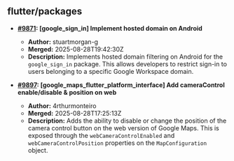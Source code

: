 ## flutter/packages

- **[#9871](https://github.com/flutter/packages/pull/9871): [google_sign_in] Implement hosted domain on Android**
  - **Author:** stuartmorgan-g
  - **Merged:** 2025-08-28T19:42:30Z
  - **Description:** Implements hosted domain filtering on Android for the `google_sign_in` package. This allows developers to restrict sign-in to users belonging to a specific Google Workspace domain.

- **[#9897](https://github.com/flutter/packages/pull/9897): [google_maps_flutter_platform_interface] Add cameraControl enable/disable & position on web**
  - **Author:** 4rthurmonteiro
  - **Merged:** 2025-08-28T17:25:13Z
  - **Description:** Adds the ability to disable or change the position of the camera control button on the web version of Google Maps. This is exposed through the `webCameraControlEnabled` and `webCameraControlPosition` properties on the `MapConfiguration` object.
